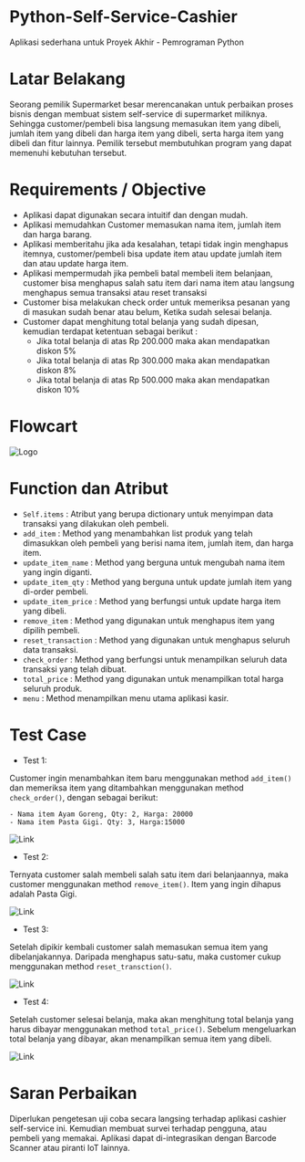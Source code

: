 # Python-Self-Service-Cashier
Aplikasi sederhana untuk Proyek Akhir - Pemrograman Python

# Latar Belakang
Seorang pemilik Supermarket besar merencanakan untuk perbaikan proses bisnis dengan membuat sistem self-service di supermarket miliknya. Sehingga customer/pembeli bisa langsung memasukan item yang dibeli, jumlah item yang dibeli dan harga item yang dibeli, serta harga item yang dibeli dan fitur lainnya. Pemilik tersebut membutuhkan program yang dapat memenuhi kebutuhan tersebut.

# Requirements / Objective
- Aplikasi dapat digunakan secara intuitif dan dengan mudah.
- Aplikasi memudahkan Customer memasukan nama item, jumlah item dan harga barang.
- Aplikasi memberitahu jika ada kesalahan, tetapi tidak ingin menghapus itemnya, customer/pembeli bisa update item atau update jumlah item dan atau update harga item.
- Aplikasi mempermudah jika pembeli batal membeli item belanjaan, customer bisa menghapus salah satu item dari nama item atau langsung menghapus semua transaksi atau reset transaksi
- Customer bisa melakukan check order untuk memeriksa pesanan yang di masukan sudah benar atau belum, Ketika sudah selesai belanja.
- Customer dapat menghitung total belanja yang sudah dipesan, kemudian terdapat ketentuan sebagai berikut :
    - Jika total belanja di atas Rp 200.000 maka akan mendapatkan diskon 5%
    - Jika total belanja di atas Rp 300.000 maka akan mendapatkan diskon 8%
    - Jika total belanja di atas Rp 500.000 maka akan mendapatkan diskon 10%
   
# Flowcart
![Logo](https://github.com/jendra/archive-docs/blob/main/pictures/flowchart.png)

# Function dan Atribut
- ```Self.items``` : Atribut yang berupa dictionary untuk menyimpan data transaksi yang dilakukan oleh pembeli.
- ```add_item``` : Method yang menambahkan list produk yang telah dimasukkan oleh pembeli yang berisi nama item, jumlah item, dan harga item.
- ```update_item_name``` : Method yang berguna untuk mengubah nama item yang ingin diganti.
- ```update_item_qty``` : Method yang berguna untuk update jumlah item yang di-order pembeli.
- ```update_item_price``` : Method yang berfungsi untuk update harga item yang dibeli.
- ```remove_item``` : Method yang digunakan untuk menghapus item yang dipilih pembeli.
- ```reset_transaction``` : Method yang digunakan untuk menghapus seluruh data transaksi.
- ```check_order``` : Method yang berfungsi untuk menampilkan seluruh data transaksi yang telah dibuat.
- ```total_price``` : Method yang digunakan untuk menampilkan total harga seluruh produk.
- ```menu``` : Method menampilkan menu utama aplikasi kasir. 

# Test Case
* Test 1:

Customer ingin menambahkan item baru menggunakan method ```add_item()``` dan memeriksa item yang ditambahkan menggunakan method ```check_order()```,  dengan sebagai berikut:

    - Nama item Ayam Goreng, Qty: 2, Harga: 20000
    - Nama item Pasta Gigi. Qty: 3, Harga:15000

![Link](https://github.com/jendra/archive-docs/blob/main/pictures/add-item.jpg)

- Test 2:

Ternyata customer salah membeli salah satu item dari belanjaannya, maka customer menggunakan method ```remove_item()```. Item yang ingin dihapus adalah Pasta Gigi.

![Link](https://github.com/jendra/archive-docs/blob/main/pictures/remove-item.jpg)

- Test 3:

Setelah dipikir kembali customer salah memasukan semua item yang dibelanjakannya. Daripada menghapus satu-satu, maka customer cukup menggunakan method ```reset_transction()```.

![Link](https://github.com/jendra/archive-docs/blob/main/pictures/reset-transaction.jpg)

- Test 4:

Setelah customer selesai belanja, maka akan menghitung total belanja yang harus dibayar menggunakan method ```total_price()```. Sebelum mengeluarkan total belanja yang dibayar, akan menampilkan semua item yang dibeli. 

![Link](https://github.com/jendra/archive-docs/blob/main/pictures/total-price.jpg)

# Saran Perbaikan
Diperlukan pengetesan uji coba secara langsing terhadap aplikasi cashier self-service ini. 
Kemudian membuat survei terhadap pengguna, atau pembeli yang memakai. 
Aplikasi dapat di-integrasikan dengan Barcode Scanner atau piranti IoT lainnya.
